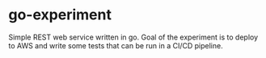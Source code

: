 # go-experiment
Simple REST web service written in go. Goal of the experiment is to deploy to AWS and write some tests that can be run in a CI/CD pipeline.
